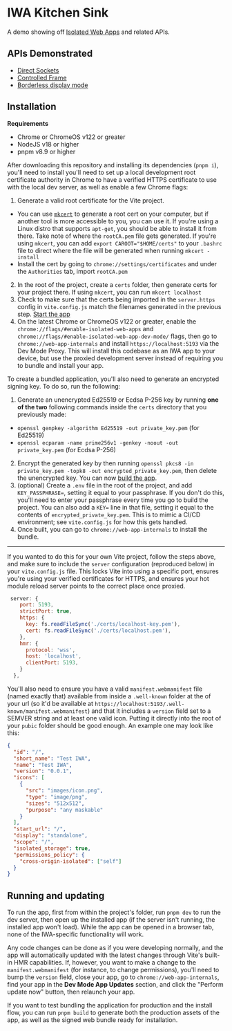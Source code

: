 # IWA Kitchen Sink

A demo showing off [Isolated Web Apps](https://github.com/WICG/isolated-web-apps/) and related APIs.

## APIs Demonstrated

- [Direct Sockets](https://github.com/WICG/direct-sockets)
- [Controlled Frame](https://github.com/WICG/controlled-frame)
- [Borderless display mode](https://github.com/WICG/manifest-incubations/blob/gh-pages/borderless-explainer.md)

## Installation

**Requirements**

- Chrome or ChromeOS v122 or greater
- NodeJS v18 or higher
- pnpm v8.9 or higher

After downloading this repository and installing its dependencies (`pnpm i`), you'll need to install you'll need to set up a local development root certificate authority in Chrome to have a verified HTTPS certificate to use with the local dev server, as well as enable a few Chrome flags:

1. Generate a valid root certificate for the Vite project.

- You can use [`mkcert`](https://github.com/FiloSottile/mkcert?tab=readme-ov-file) to generate a root cert on your computer, but if another tool is more accessible to you, you can use it. If you're using a Linux distro that supports `apt-get`, you should be able to install it from there. Take note of where the `rootCA.pem` file gets generated. If you're using `mkcert`, you can add `export CAROOT="$HOME/certs"` to your `.bashrc` file to direct where the file will be generated when running `mkcert -install`
- Install the cert by going to `chrome://settings/certificates` and under the `Authorities` tab, import `rootCA.pem`

2. In the root of the project, create a `certs` folder, then generate certs for your project there. If using `mkcert`, you can run `mkcert localhost`
3. Check to make sure that the certs being imported in the `server.https` config in `vite.config.js` match the filenames generated in the previous step. [Start the app](#running-and-updating)
4. On the latest Chrome or ChromeOS v122 or greater, enable the `chrome://flags/#enable-isolated-web-apps` and `chrome://flags/#enable-isolated-web-app-dev-mode/` flags, then go to `chrome://web-app-internals` and install `https://localhost:5193` via the Dev Mode Proxy. This will install this codebase as an IWA app to your device, but use the proxied development server instead of requiring you to bundle and install your app.

To create a bundled application, you'll also need to generate an encrypted signing key. To do so, run the following:

1. Generate an unencrypted Ed25519 or Ecdsa P-256 key by running **one of the two** following commands inside the `certs` directory that you previously made:

- `openssl genpkey -algorithm Ed25519 -out private_key.pem` (for Ed25519)
- `openssl ecparam -name prime256v1 -genkey -noout -out private_key.pem` (for Ecdsa P-256)

2. Encrypt the generated key by then running `openssl pkcs8 -in private_key.pem -topk8 -out encrypted_private_key.pem`, then delete the unencrypted key. You can now [build the app](#running-and-updating).
3. (optional) Create a `.env` file in the root of the project, and add `KEY_PASSPHRASE=`, setting it equal to your passphrase. If you don't do this, you'll need to enter your passphrase every time you go to build the project. You can also add a `KEY=` line in that file, setting it equal to the contents of `encrypted_private_key.pem`. This is to mimic a CI/CD environment; see `vite.config.js` for how this gets handled.
4. Once built, you can go to `chrome://web-app-internals` to install the bundle.

---

If you wanted to do this for your own Vite project, follow the steps above, and make sure to include the `server` configuration (reproduced below) in your `vite.config.js` file. This locks Vite into using a specific port, ensures you're using your verified certificates for HTTPS, and ensures your hot module reload server points to the correct place once proxied.

```js
 server: {
    port: 5193,
    strictPort: true,
    https: {
      key: fs.readFileSync('./certs/localhost-key.pem'),
      cert: fs.readFileSync('./certs/localhost.pem'),
    },
    hmr: {
      protocol: 'wss',
      host: 'localhost',
      clientPort: 5193,
    }
  },
```

You'll also need to ensure you have a valid `manifest.webmanifest` file (named exactly that) available from inside a `.well-known` folder at the of your url (so it'd be available at `https://localhost:5193/.well-known/manifest.webmanifest`) and that it includes a `version` field set to a SEMVER string and at least one valid icon. Putting it directly into the root of your `pubic` folder should be good enough. An example one may look like this:

```json
{
  "id": "/",
  "short_name": "Test IWA",
  "name": "Test IWA",
  "version": "0.0.1",
  "icons": [
    {
      "src": "images/icon.png",
      "type": "image/png",
      "sizes": "512x512",
      "purpose": "any maskable"
    }
  ],
  "start_url": "/",
  "display": "standalone",
  "scope": "/",
  "isolated_storage": true,
  "permissions_policy": {
    "cross-origin-isolated": ["self"]
  }
}
```

## Running and updating

To run the app, first from within the project's folder, run `pnpm dev` to run the dev server, then open up the installed app (if the server isn't running, the installed app won't load). While the app can be opened in a browser tab, none of the IWA-specific functionality will work.

Any code changes can be done as if you were developing normally, and the app will automatically updated with the latest changes through Vite's built-in HMR capabilities. If, however, you want to make a change to the `manifest.webmanifest` (for instance, to change permissions), you'll need to bump the `version` field, close your app, go to `chrome://web-app-internals`, find your app in the **Dev Mode App Updates** section, and click the "Perform update now" button, then relaunch your app.

If you want to test bundling the application for production and the install flow, you can run `pnpm build` to generate both the production assets of the app, as well as the signed web bundle ready for installation.
